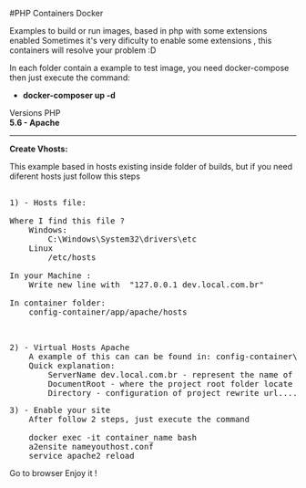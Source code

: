 #PHP Containers Docker

Examples to build or run images, based in php with some extensions enabled
Sometimes it's very dificulty to enable some extensions , this containers will resolve your problem :D

In each folder contain a example to test image, you need docker-compose then just execute the command:

* <strong>docker-composer up -d</strong>

Versions PHP <br />
<b>5.6 - Apache</b>

----
<strong>Create Vhosts:</strong><br />

   This example based in hosts existing inside folder of builds, but if you need diferent hosts just follow this steps
	
<pre>	
1) - Hosts file:

Where I find this file ? 
	Windows:
		C:\Windows\System32\drivers\etc
	Linux
		/etc/hosts

In your Machine :
	Write new line with  "127.0.0.1	dev.local.com.br"
			
In container folder:
	config-container/app/apache/hosts
	
</pre>

<pre>			
2) - Virtual Hosts Apache
	A example of this can can be found in: config-container\app\apache\sites-available\dev.local.com.br.conf
	Quick explanation:
		ServerName dev.local.com.br - represent the name of your "fake site" create in your hosts file
		DocumentRoot - where the project root folder locate **www-container\app**
		Directory - configuration of project rewrite url....
</pre>

<pre>
3) - Enable your site
	After follow 2 steps, just execute the command
	
	docker exec -it container_name bash
	a2ensite nameyouthost.conf
	service apache2 reload
</pre>

Go to browser Enjoy it ! 